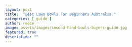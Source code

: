```yaml
---
layout: post
title:  "Best Lawn Bowls For Beginners Australia "
categories: [ guide ]
author: reece
image: assets/images/second-hand-bowls-buyers-guide.jpg
featured: true
description: ""
---
```

